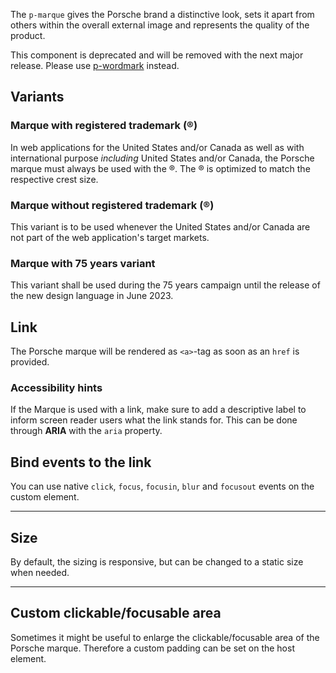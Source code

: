 <ComponentHeading name="Marque"></ComponentHeading>

The `p-marque` gives the Porsche brand a distinctive look, sets it apart from others within the overall external image
and represents the quality of the product.

<Notification heading="Deprecation hint" heading-tag="h4" state="error">
  This component is deprecated and will be removed with the next major release.
Please use <a href="components/wordmark">p-wordmark</a> instead.
</Notification>

<TableOfContents></TableOfContents>

## Variants

### Marque with registered trademark (®)

In web applications for the United States and/or Canada as well as with international purpose _including_ United States
and/or Canada, the Porsche marque must always be used with the ®. The ® is optimized to match the respective crest
size.

<Playground :markup="basicMarkup"></Playground>

### Marque without registered trademark (®)

This variant is to be used whenever the United States and/or Canada are not part of the web application's target
markets.

<Playground :markup="withoutTrademarkMarkup"></Playground>

### Marque with 75 years variant

This variant shall be used during the 75 years campaign until the release of the new design language in June 2023.

<Playground :markup="marque75Markup"></Playground>

## Link

The Porsche marque will be rendered as `<a>`-tag as soon as an `href` is provided.

<Playground :markup="linkMarkup"></Playground>

### <A11yIcon></A11yIcon> Accessibility hints

If the Marque is used with a link, make sure to add a descriptive label to inform screen reader users what the link
stands for. This can be done through **ARIA** with the `aria` property.

## Bind events to the link

You can use native `click`, `focus`, `focusin`, `blur` and `focusout` events on the custom element.

<Playground :markup="eventsMarkup"></Playground>

---

## Size

By default, the sizing is responsive, but can be changed to a static size when needed.

<Playground :markup="sizeMarkup">
  <PlaygroundSelect v-model="size" :values="sizes" name="size"></PlaygroundSelect>
</Playground>

---

## Custom clickable/focusable area

Sometimes it might be useful to enlarge the clickable/focusable area of the Porsche marque. Therefore a custom padding
can be set on the host element.

<Playground :markup="clickableAreaMarkup"></Playground>

<script lang="ts">
import Vue from 'vue';
import Component from 'vue-class-component';
import { MARQUE_SIZES } from './marque-size';

@Component
export default class Code extends Vue {
  basicMarkup = `<p-marque></p-marque>`;
  withoutTrademarkMarkup = `<p-marque trademark="false"></p-marque>`;
  marque75Markup = `<p-marque variant="75-years"></p-marque>`;
  linkMarkup = `<p-marque href="https://porsche.com" aria="{ 'aria-label': 'Porsche Homepage' }"></p-marque>`;

  size = 'small';
  sizes = MARQUE_SIZES;
  get sizeMarkup() {
    return `<p-marque size="${this.size}"></p-marque>`;
  }

  eventsMarkup =
`<p-marque
  href="https://porsche.com"
  onclick="alert('click'); return false;"
  onfocus="console.log('focus')"
  onfocusin="console.log('focusin')"
  onblur="console.log('blur')"
  onfocusout="console.log('focusout')"
></p-marque>`;

  clickableAreaMarkup = `<p-marque href="https://porsche.com" aria="{ 'aria-label': 'Porsche Homepage' }" style="padding: 1.5rem"></p-marque>`;
}
</script>

